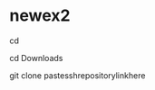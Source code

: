 # newex2

cd <name of the directory you want to change to>
  
  cd Downloads
  
  git clone pastesshrepositorylinkhere
  
  
